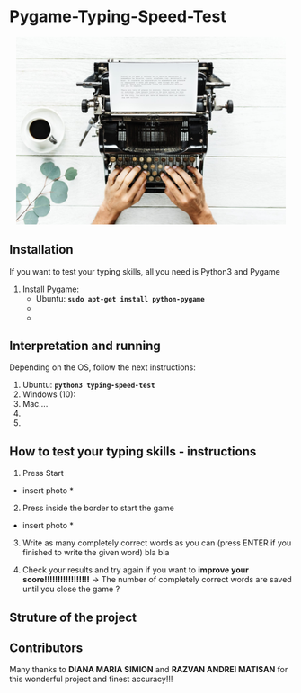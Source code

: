 # Pygame-Typing-Speed-Test
<p align="center">
<img src="background.jpeg" width="480">
</p>

## Installation

If you want to test your typing skills, all you need is Python3 and Pygame
 1. Install Pygame:
    - Ubuntu: __`sudo apt-get install python-pygame`__
    - 
    - 

## Interpretation and running

Depending on the OS, follow the next instructions:

 1. Ubuntu: __`python3 typing-speed-test`__
 2. Windows (10):
 3. Mac....
 4.
 5.

## How to test your typing skills - instructions
1. Press Start

* insert photo * 


2. Press inside the border to start the game

* insert photo *
3. Write as many completely correct words as you can (press ENTER if you finished to write the given word) bla bla


4. Check your results and try again if you want to __improve your score!!!!!!!!!!!!!!!!!__
-> The number of completely correct words are saved until you close the game ?

## Struture of the project


## Contributors

Many thanks to __DIANA MARIA SIMION__ and __RAZVAN ANDREI MATISAN__ for this wonderful project and finest accuracy!!!




